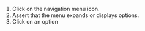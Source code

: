 1. Click on the navigation menu icon.
2. Assert that the menu expands or displays options.
3. Click on an option
